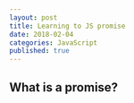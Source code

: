 ```yaml
---
layout: post
title: Learning to JS promise
date: 2018-02-04
categories: JavaScript
published: true
---
```

## What is a promise?

